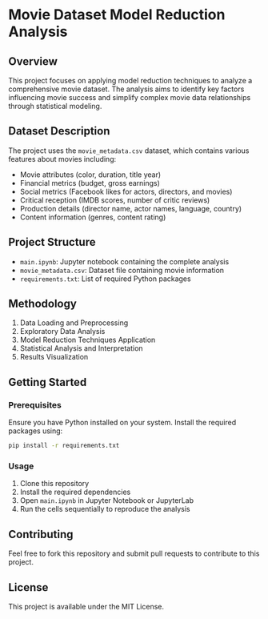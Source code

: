 # Movie Dataset Model Reduction Analysis

## Overview
This project focuses on applying model reduction techniques to analyze a comprehensive movie dataset. The analysis aims to identify key factors influencing movie success and simplify complex movie data relationships through statistical modeling.

## Dataset Description
The project uses the `movie_metadata.csv` dataset, which contains various features about movies including:
- Movie attributes (color, duration, title year)
- Financial metrics (budget, gross earnings)
- Social metrics (Facebook likes for actors, directors, and movies)
- Critical reception (IMDB scores, number of critic reviews)
- Production details (director name, actor names, language, country)
- Content information (genres, content rating)

## Project Structure
- `main.ipynb`: Jupyter notebook containing the complete analysis
- `movie_metadata.csv`: Dataset file containing movie information
- `requirements.txt`: List of required Python packages

## Methodology
1. Data Loading and Preprocessing
2. Exploratory Data Analysis
3. Model Reduction Techniques Application
4. Statistical Analysis and Interpretation
5. Results Visualization

## Getting Started

### Prerequisites
Ensure you have Python installed on your system. Install the required packages using:

```bash
pip install -r requirements.txt
```

### Usage
1. Clone this repository
2. Install the required dependencies
3. Open `main.ipynb` in Jupyter Notebook or JupyterLab
4. Run the cells sequentially to reproduce the analysis

## Contributing
Feel free to fork this repository and submit pull requests to contribute to this project.

## License
This project is available under the MIT License.